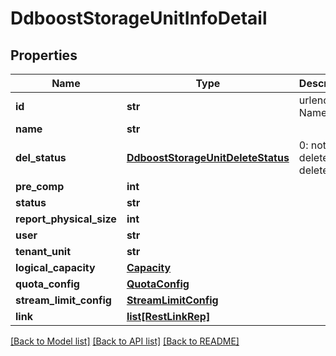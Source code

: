 # DdboostStorageUnitInfoDetail

## Properties
Name | Type | Description | Notes
------------ | ------------- | ------------- | -------------
**id** | **str** | urlencoded Name | 
**name** | **str** |  | [optional] 
**del_status** | [**DdboostStorageUnitDeleteStatus**](DdboostStorageUnitDeleteStatus.md) | 0: not deleted; 1: deleted | [optional] 
**pre_comp** | **int** |  | [optional] 
**status** | **str** |  | [optional] 
**report_physical_size** | **int** |  | [optional] 
**user** | **str** |  | [optional] 
**tenant_unit** | **str** |  | [optional] 
**logical_capacity** | [**Capacity**](Capacity.md) |  | [optional] 
**quota_config** | [**QuotaConfig**](QuotaConfig.md) |  | [optional] 
**stream_limit_config** | [**StreamLimitConfig**](StreamLimitConfig.md) |  | [optional] 
**link** | [**list[RestLinkRep]**](RestLinkRep.md) |  | [optional] 

[[Back to Model list]](../README.md#documentation-for-models) [[Back to API list]](../README.md#documentation-for-api-endpoints) [[Back to README]](../README.md)


